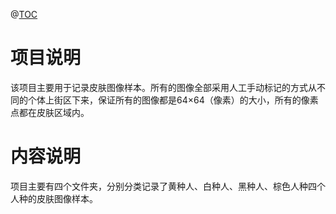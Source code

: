 @[TOC](题目：Skin-Area-Image-Sample)

# 项目说明
该项目主要用于记录皮肤图像样本。所有的图像全部采用人工手动标记的方式从不同的个体上街区下来，保证所有的图像都是64×64（像素）的大小，所有的像素点都在皮肤区域内。

# 内容说明
项目主要有四个文件夹，分别分类记录了黄种人、白种人、黑种人、棕色人种四个人种的皮肤图像样本。
